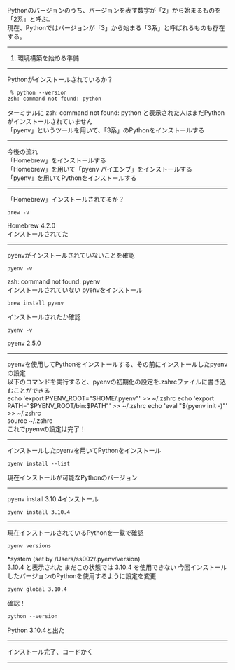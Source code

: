 Pythonのバージョンのうち、バージョンを表す数字が「2」から始まるものを「2系」と呼ぶ。  
現在、Pythonではバージョンが「3」から始まる「3系」と呼ばれるものも存在する。  
***
1. 環境構築を始める準備
***
Pythonがインストールされているか？  
```
 % python --version
zsh: command not found: python
```
ターミナルに zsh: command not found: python と表示された人はまだPythonがインストールされていません  
「pyenv」というツールを用いて、「3系」のPythonをインストールする
***
今後の流れ  
「Homebrew」をインストールする  
「Homebrew」を用いて「pyenv パイエンブ」をインストールする  
「pyenv」を用いてPythonをインストールする 
***
「Homebrew」インストールされてるか？
```
brew -v
```
Homebrew 4.2.0  
インストールされてた  
***
pyenvがインストールされていないことを確認  
```
pyenv -v
```
zsh: command not found: pyenv   
インストールされていない 
pyenvをインストール
```
brew install pyenv
```
インストールされたか確認  
```
pyenv -v
```
pyenv 2.5.0  
***
pyenvを使用してPythonをインストールする、その前にインストールしたpyenvの設定  
以下のコマンドを実行すると、pyenvの初期化の設定を.zshrcファイルに書き込むことができる  
echo 'export PYENV_ROOT="$HOME/.pyenv"' >> ~/.zshrc  
echo 'export PATH="$PYENV_ROOT/bin:$PATH"' >> ~/.zshrc  
echo 'eval "$(pyenv init -)"' >> ~/.zshrc  
source ~/.zshrc  
これでpyenvの設定は完了！  
***
インストールしたpyenvを用いてPythonをインストール  
```
pyenv install --list
```
現在インストールが可能なPythonのバージョン  
***
pyenv install 3.10.4インストール  
```
pyenv install 3.10.4
```
***
現在インストールされているPythonを一覧で確認  
```
pyenv versions
```
*system (set by /Users/ss002/.pyenv/version)  
  3.10.4
  と表示された
  まだこの状態では 3.10.4 を使用できない
  今回インストールしたバージョンのPythonを使用するように設定を変更
  ```
  pyenv global 3.10.4
  ```
  確認！
  ```
  python --version
  ```
  Python 3.10.4と出た
  ***
インストール完了、コードかく
***
